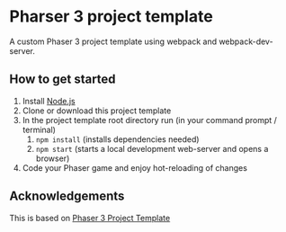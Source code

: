 # Pharser 3 project template

A custom Phaser 3 project template using webpack and webpack-dev-server.

## How to get started

1. Install [Node.js](https://nodejs.org)
1. Clone or download this project template
1. In the project template root directory run (in your command prompt / terminal)
    1. `npm install` (installs dependencies needed)
    1. `npm start` (starts a local development web-server and opens a browser)
1. Code your Phaser game and enjoy hot-reloading of changes

## Acknowledgements

This is based on [Phaser 3 Project Template](https://github.com/photonstorm/phaser3-project-template)
